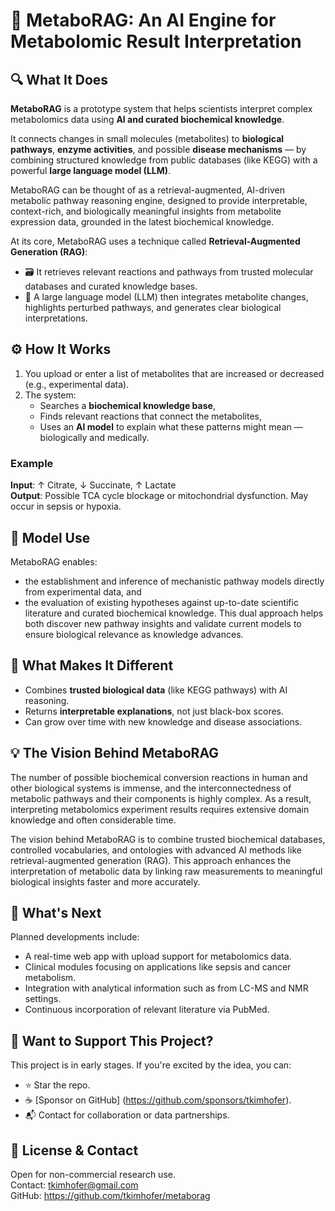 # 🧬 MetaboRAG: An AI Engine for Metabolomic Result Interpretation

## 🔍 What It Does
**MetaboRAG** is a prototype system that helps scientists interpret complex metabolomics data using **AI and curated biochemical knowledge**.

It connects changes in small molecules (metabolites) to **biological pathways**, **enzyme activities**, and possible **disease mechanisms** — by combining structured knowledge from public databases (like KEGG) with a powerful **large language model (LLM)**.

MetaboRAG can be thought of as a retrieval-augmented, AI-driven metabolic pathway reasoning engine, designed to provide interpretable, context-rich, and biologically meaningful insights from metabolite expression data, grounded in the latest biochemical knowledge.

At its core, MetaboRAG uses a technique called **Retrieval-Augmented Generation (RAG)**:
- 🗃️ It retrieves relevant reactions and pathways from trusted molecular databases and curated knowledge bases.
- 🧠 A large language model (LLM) then integrates metabolite changes, highlights perturbed pathways, and generates clear biological interpretations.


## ⚙️ How It Works
1. You upload or enter a list of metabolites that are increased or decreased (e.g., experimental data).
2. The system:
   - Searches a **biochemical knowledge base**,
   - Finds relevant reactions that connect the metabolites,
   - Uses an **AI model** to explain what these patterns might mean — biologically and medically.

### Example
**Input**: ↑ Citrate, ↓ Succinate, ↑ Lactate  
**Output**: Possible TCA cycle blockage or mitochondrial dysfunction. May occur in sepsis or hypoxia.

## 🔬 Model Use 
MetaboRAG enables:
- the establishment and inference of mechanistic pathway models directly from experimental data, and
- the evaluation of existing hypotheses against up-to-date scientific literature and curated biochemical knowledge.
This dual approach helps both discover new pathway insights and validate current models to ensure biological relevance as knowledge advances.

## 🧪 What Makes It Different
- Combines **trusted biological data** (like KEGG pathways) with AI reasoning.
- Returns **interpretable explanations**, not just black-box scores.
- Can grow over time with new knowledge and disease associations.

## 💡 The Vision Behind MetaboRAG
The number of possible biochemical conversion reactions in human and other biological systems is immense, and the interconnectedness of metabolic pathways and their components is highly complex. As a result, interpreting metabolomics experiment results requires extensive domain knowledge and often considerable time.

The vision behind MetaboRAG is to combine trusted biochemical databases, controlled vocabularies, and ontologies with advanced AI methods like retrieval-augmented generation (RAG). This approach enhances the interpretation of metabolic data by linking raw measurements to meaningful biological insights faster and more accurately.

## 🚀 What's Next
Planned developments include:
- A real-time web app with upload support for metabolomics data.
- Clinical modules focusing on applications like sepsis and cancer metabolism.
- Integration with analytical information such as from LC-MS and NMR settings.
- Continuous incorporation of relevant literature via PubMed.


## 🙌 Want to Support This Project?
This project is in early stages. If you're excited by the idea, you can:
- ⭐ Star the repo.
- ☕ [Sponsor on GitHub] (https://github.com/sponsors/tkimhofer).
- 📬 Contact for collaboration or data partnerships.

## 📄 License & Contact
Open for non-commercial research use.  
Contact: tkimhofer@gmail.com  
GitHub: https://github.com/tkimhofer/metaborag
